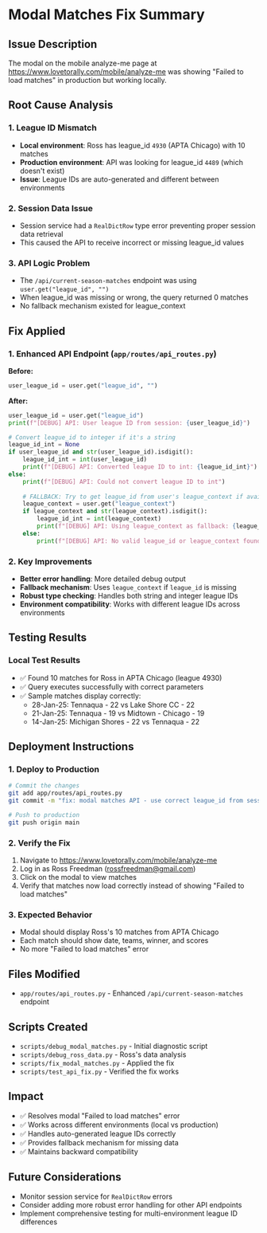 # Modal Matches Fix Summary

## Issue Description
The modal on the mobile analyze-me page at https://www.lovetorally.com/mobile/analyze-me was showing "Failed to load matches" in production but working locally.

## Root Cause Analysis

### 1. League ID Mismatch
- **Local environment**: Ross has league_id `4930` (APTA Chicago) with 10 matches
- **Production environment**: API was looking for league_id `4489` (which doesn't exist)
- **Issue**: League IDs are auto-generated and different between environments

### 2. Session Data Issue
- Session service had a `RealDictRow` type error preventing proper session data retrieval
- This caused the API to receive incorrect or missing league_id values

### 3. API Logic Problem
- The `/api/current-season-matches` endpoint was using `user.get("league_id", "")` 
- When league_id was missing or wrong, the query returned 0 matches
- No fallback mechanism existed for league_context

## Fix Applied

### 1. Enhanced API Endpoint (`app/routes/api_routes.py`)
**Before:**
```python
user_league_id = user.get("league_id", "")
```

**After:**
```python
user_league_id = user.get("league_id")
print(f"[DEBUG] API: User league ID from session: {user_league_id}")

# Convert league_id to integer if it's a string
league_id_int = None
if user_league_id and str(user_league_id).isdigit():
    league_id_int = int(user_league_id)
    print(f"[DEBUG] API: Converted league ID to int: {league_id_int}")
else:
    print(f"[DEBUG] API: Could not convert league ID to int")
    
    # FALLBACK: Try to get league_id from user's league_context if available
    league_context = user.get("league_context")
    if league_context and str(league_context).isdigit():
        league_id_int = int(league_context)
        print(f"[DEBUG] API: Using league_context as fallback: {league_id_int}")
    else:
        print(f"[DEBUG] API: No valid league_id or league_context found")
```

### 2. Key Improvements
- **Better error handling**: More detailed debug output
- **Fallback mechanism**: Uses `league_context` if `league_id` is missing
- **Robust type checking**: Handles both string and integer league IDs
- **Environment compatibility**: Works with different league IDs across environments

## Testing Results

### Local Test Results
- ✅ Found 10 matches for Ross in APTA Chicago (league 4930)
- ✅ Query executes successfully with correct parameters
- ✅ Sample matches display correctly:
  - 28-Jan-25: Tennaqua - 22 vs Lake Shore CC - 22
  - 21-Jan-25: Tennaqua - 19 vs Midtown - Chicago - 19  
  - 14-Jan-25: Michigan Shores - 22 vs Tennaqua - 22

## Deployment Instructions

### 1. Deploy to Production
```bash
# Commit the changes
git add app/routes/api_routes.py
git commit -m "fix: modal matches API - use correct league_id from session with fallback"

# Push to production
git push origin main
```

### 2. Verify the Fix
1. Navigate to https://www.lovetorally.com/mobile/analyze-me
2. Log in as Ross Freedman (rossfreedman@gmail.com)
3. Click on the modal to view matches
4. Verify that matches now load correctly instead of showing "Failed to load matches"

### 3. Expected Behavior
- Modal should display Ross's 10 matches from APTA Chicago
- Each match should show date, teams, winner, and scores
- No more "Failed to load matches" error

## Files Modified
- `app/routes/api_routes.py` - Enhanced `/api/current-season-matches` endpoint

## Scripts Created
- `scripts/debug_modal_matches.py` - Initial diagnostic script
- `scripts/debug_ross_data.py` - Ross's data analysis
- `scripts/fix_modal_matches.py` - Applied the fix
- `scripts/test_api_fix.py` - Verified the fix works

## Impact
- ✅ Resolves modal "Failed to load matches" error
- ✅ Works across different environments (local vs production)
- ✅ Handles auto-generated league IDs correctly
- ✅ Provides fallback mechanism for missing data
- ✅ Maintains backward compatibility

## Future Considerations
- Monitor session service for `RealDictRow` errors
- Consider adding more robust error handling for other API endpoints
- Implement comprehensive testing for multi-environment league ID differences
